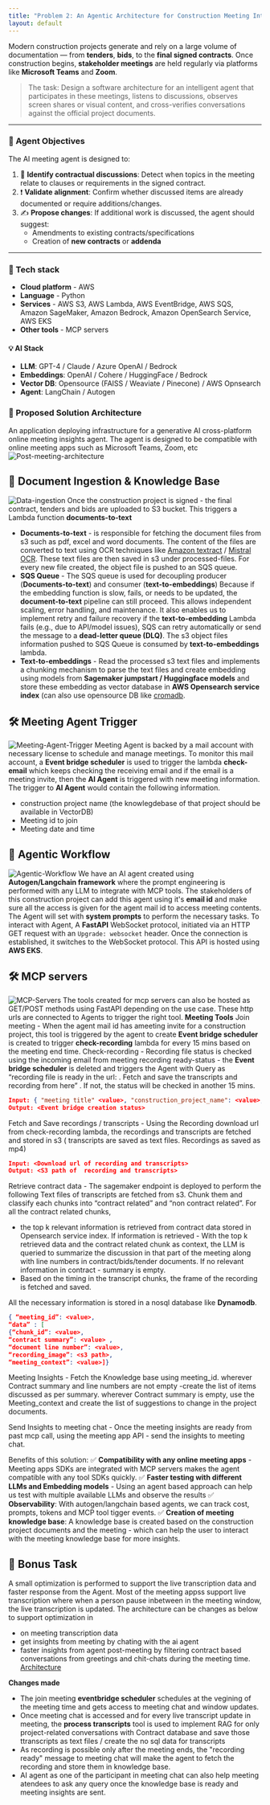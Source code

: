 ```yaml
---
title: "Problem 2: An Agentic Architecture for Construction Meeting Intelligence"
layout: default
---
```

Modern construction projects generate and rely on a large volume of documentation — from **tenders**, **bids**, to the **final signed contracts**. Once construction begins, **stakeholder meetings** are held regularly via platforms like **Microsoft Teams** and **Zoom**.

> The task: Design a software architecture for an intelligent agent that participates in these meetings, listens to discussions, observes screen shares or visual content, and cross-verifies conversations against the official project documents.

---

### 🎯 Agent Objectives

The AI meeting agent is designed to:

1. 🧾 **Identify contractual discussions**: Detect when topics in the meeting relate to clauses or requirements in the signed contract.
2. ❗ **Validate alignment**: Confirm whether discussed items are already documented or require additions/changes.
3. ✍️ **Propose changes**: If additional work is discussed, the agent should suggest:
   - Amendments to existing contracts/specifications
   - Creation of **new contracts** or **addenda**

---
### 🔧 Tech stack

- **Cloud platform** - AWS
- **Language** - Python
- **Services** - AWS S3, AWS Lambda, AWS EventBridge, AWS SQS, Amazon SageMaker, Amazon Bedrock, Amazon OpenSearch Service, AWS EKS
- **Other tools** - MCP servers

#### 💡 AI Stack
- **LLM**: GPT-4 / Claude / Azure OpenAI / Bedrock
- **Embeddings**: OpenAI / Cohere / HuggingFace / Bedrock
- **Vector DB**: Opensource (FAISS / Weaviate / Pinecone) / AWS Opnsearch
- **Agent**: LangChain / Autogen


### 🧱 Proposed Solution Architecture
An application deploying infrastructure for a generative AI cross-platform online meeting insights agent. The agent is designed to be compatible with online meeting apps such as Microsoft Teams, Zoom, etc 
![Post-meeting-architecture](../assets/post-meeting-architecture.png)



## 📂 **Document Ingestion & Knowledge Base**
![Data-ingestion](../assets/data-ingestion.png)
Once the construction project is signed -  the final contract, tenders and bids are uploaded to S3 bucket. This triggers a Lambda function **documents-to-text**
- **Documents-to-text** - is responsible for fetching the document files from s3 such as pdf, excel and word documents. The content of the files are converted to text using OCR techniques like [Amazon textract](https://aws.amazon.com/textract/) / [Mistral OCR](https://mistral.ai/news/mistral-ocr). These text files are then saved in s3 under processed-files. For every new file created, the object file is pushed to an SQS queue.
- **SQS Queue** - The SQS queue is used for decoupling producer (**Documents-to-text**) and consumer (**text-to-embeddings**) Because if the embedding function is slow, fails, or needs to be updated, the **document-to-text** pipeline can still proceed. This allows independent scaling, error handling, and maintenance. It also enables us to implement retry and failure recovery if the **text-to-embedding** Lambda fails (e.g., due to API/model issues), SQS can retry automatically or send the message to a **dead-letter queue (DLQ)**. The s3 object files information pushed to SQS Queue is consumed by **text-to-embeddings** lambda.
- **Text-to-embeddings** - Read the processed s3 text files and implements a chunking mechanism to parse the text files and create embedding using models from **Sagemaker jumpstart / Huggingface models** and store these embedding as vector database in **AWS Opensearch service index** (can also use opensource DB like [cromadb](https://www.trychroma.com/). 

## 🛠️ **Meeting Agent Trigger**
![Meeting-Agent-Trigger](../assets/email-domain.png)
Meeting Agent is backed by a mail account with necessary license to schedule and manage meetings.
To monitor this mail account, a **Event bridge scheduler** is used to trigger the lambda **check-email** which keeps checking the receiving email and if the email is a meeting invite, then the **AI Agent** is triggered with new meeting information.
The trigger to **AI Agent** would contain the following information.
* construction project name (the knowlegdebase of that project should be available in VectorDB)
* Meeting id to join
* Meeting date and time

## 🧠 **Agentic Workflow**
![Agentic-Workflow](../assets/agentic-workflow.png)
We have an AI agent created using **Autogen/Langchain framework** where the prompt engineering is performed with any LLM to integrate with MCP tools. 
The stakeholders of this construction project can add this agent using it's **email id** and make sure all the access is given for the agent mail id to access meeting contents.
The Agent will set with **system prompts** to perform the necessary tasks. To interact with Agent, A **FastAPI** WebSocket protocol, initiated via an HTTP GET request with an ```Upgrade: websocket``` header. Once the connection is established, it switches to the WebSocket protocol. This API is hosted using **AWS EKS**.

## 🛠️ **MCP servers**
![MCP-Servers](mcp-servers.png)
The tools created for mcp servers can also be hosted as GET/POST methods using FastAPI depending on the use case. These http urls are connected to Agents to trigger the right tool.
**Meeting Tools**
Join meeting - When the agent mail id has ameeting invite for a construction project, this tool is triggered by the agent to create **Event bridge scheduler** is created to trigger **check-recording** lambda for every 15 mins based on the meeting end time. 
  Check-recording - Recording file status is checked using the incoming email from meeting recording ready-status - the **Event bridge scheduler** is deleted and triggers the Agent with Query as “recording file is ready in the url: <download-url>. Fetch and save the transcripts and recording from here” . If not, the status will be checked in another 15 mins.
```json
Input: { "meeting title" <value>, "construction_project_name": <value>, "antendeed mail id": <value>, "meeting_start_date_time": <value>, "meeting_end_date_time": <value>}
Output: <Event bridge creation status>
```

Fetch and Save recordings / transcripts - Using the Recording download url from check-recording lambda, the recordings and transcripts are fetched and stored in s3 ( transcripts are saved as text files. Recordings as saved as mp4)
```json
Input: <Download url of recording and transcripts>
Output: <S3 path of  recording and transcripts>
```

Retrieve contract data - The sagemaker endpoint is deployed to perform the following
Text files of transcripts are fetched from s3. Chunk them and classify each chunks into “contract related” and “non contract related”. 
For all the contract related chunks, 
  * the top k relevant information is retrieved from contract data stored in Opensearch service index. If information is retrieved - With the top k retrieved data and the contract related chunk as context, the LLM is queried to summarize the discussion in that part of the meeting along with line numbers in contract/bids/tender documents. If no relevant information in contract - summary is empty.
  * Based on the timing in the transcript chunks, the frame of the recording is fetched and saved.

All the necessary information is stored in a nosql database like **Dynamodb**. 
```json
{ “meeting_id”: <value>,
“data” : [
{“chunk_id”: <value>,
“contract summary”: <value> ,
“document line number”: <value>,
“recording_image”: <s3 path>,
“meeting_context”: <value>]}
```

Meeting Insights - Fetch the  Knowledge base using meeting_id. 
wherever Contract summary and  line numbers are not empty -create the list of items discussed as per summary.
wherever Contract summary is empty, use the Meeting_context and create the list of suggestions to change in the project documents.

Send Insights to meeting chat - Once the meeting insights are ready from past mcp call, using the meeting app API - send the insights to meeting chat.

Benefits of this solution:
✅ **Compatibility with any online meeting apps** - Meeting apps SDKs are integrated with MCP servers makes the agent compatible with any tool SDKs quickly.
✅ **Faster testing with different LLMs and Embedding models** - Using an agent based approach can help us test with multiple available LLMs and observe the results
✅ **Observability**: With autogen/langchain based agents, we can track cost, prompts, tokens and MCP tool tigger events.
✅ **Creation of meeting knowledge base**: A knowledge base is created based on the construction project documents and the meeting - which can help the user to interact with the meeting knowledge base for more insights.

## 🧠 Bonus Task

A small optimization is performed to support the live transcription data and faster response from the Agent. Most of the meeting appss support live transcription where when a person pause inbetween in the meeting window, the live transcription is updated. The architecture can be changes as below to support optimization in
* on meeting transcription data
* get insights from meeting by chating with the ai agent 
* faster insights from agent post-meeting by filtering contract based conversations from greetings and chit-chats during the meeting time.
[Architecture](../assets/bonus-architecture.png)

**Changes made**
* The join meeting **eventbridge scheduler** schedules at the vegining of the meeting time and gets access to meeting chat and window updates.
* Once meeting chat is accessed and for every live transcript update in meeting, the **process transcripts** tool is used to implement RAG for only project-related conversations with Contract database and save those ttranscripts as text files / create the no sql data for transcripts
* As recording is possible only after the meeting ends, the "recording ready" message to meeting chat will make the agent to fetch the recording and store them in knowledge base.
* AI agent as one of the participant in meeting chat can also help meeting atendees to ask any query once the knowledge base is ready and meeting insights are sent.



